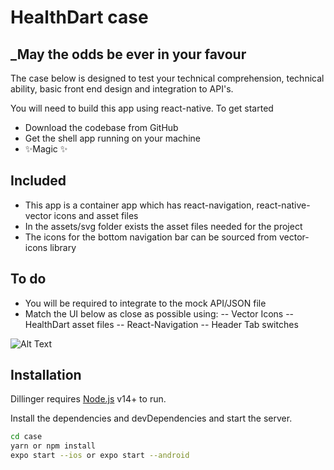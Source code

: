 # HealthDart case
## _May the odds be ever in your favour

The case below is designed to test your technical comprehension, technical ability, basic front end design and integration to API's.

You will need to build this app using react-native. To get started

- Download the codebase from GitHub
- Get the shell app running on your machine
- ✨Magic ✨

## Included

- This app is a container app which has react-navigation, react-native-vector icons and asset files
- In the assets/svg folder exists the asset files needed for the project
- The icons for the bottom navigation bar can be sourced from vector-icons library

## To do
- You will be required to integrate to the mock API/JSON file 
- Match the UI below as close as possible using:
-- Vector Icons
-- HealthDart asset files
-- React-Navigation
-- Header Tab switches

![Alt Text](UI.gif)

## Installation

Dillinger requires [Node.js](https://nodejs.org/) v14+ to run.

Install the dependencies and devDependencies and start the server.

```sh
cd case
yarn or npm install
expo start --ios or expo start --android 
```
